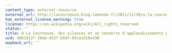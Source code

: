 ```yaml
---
content_type: external-resource
external_url: http://lacourneuve.blog.lemonde.fr/2011/11/30/a-la-courneuve-derniere-seance-pour-intouchables/
has_external_license_warning: true
license: https://en.wikipedia.org/wiki/All_rights_reserved
status: ''
title: A La Courneuve, des silences et un tonnerre d'applaudissements pour _Intouchables_
uid: dd61d12f-28eb-4537-b5df-92ca1d18a190
wayback_url: ''
---
```

